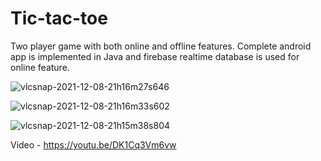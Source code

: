 # Tic-tac-toe
Two player game with both online and offline features.
Complete android app is implemented in Java and firebase realtime database is used for online feature.

![vlcsnap-2021-12-08-21h16m27s646](https://user-images.githubusercontent.com/24971553/145238579-a6bd78cd-e39b-426b-9eab-80be32a3fcfe.png)

![vlcsnap-2021-12-08-21h16m33s602](https://user-images.githubusercontent.com/24971553/145238594-e48f41fa-2571-4999-8619-d8cbffae36e2.png)

![vlcsnap-2021-12-08-21h15m38s804](https://user-images.githubusercontent.com/24971553/145238600-94b254f4-20e5-4ef5-b034-0b53a177255f.png)

Video - https://youtu.be/DK1Cq3Vm6vw
